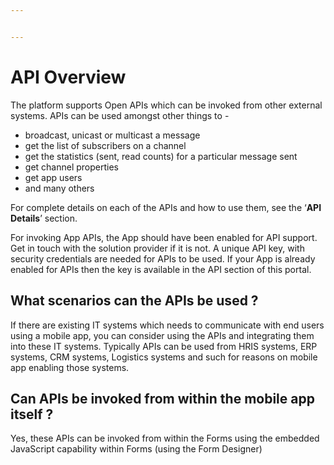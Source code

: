 ```yaml
---


---
```


<h1 id="api-overview">API Overview</h1>
<p>The platform supports Open APIs which can be invoked from other external systems. APIs can be used amongst other things to -</p>
<ul>
<li>broadcast, unicast or multicast a message</li>
<li>get the list of subscribers on a channel</li>
<li>get the statistics (sent, read counts) for a particular message sent</li>
<li>get channel properties</li>
<li>get app users</li>
<li>and many others</li>
</ul>
<p>For complete details on each of the APIs and how to use them, see the ‘<strong>API Details</strong>’ section.</p>
<p>For invoking App APIs, the App should have been enabled for API support. Get in touch with the solution provider if it is not. A unique API key, with security credentials are needed for APIs to be used. If your App is already enabled for APIs then the key is available in the API section of this portal.</p>
<h2 id="what-scenarios-can-the-apis-be-used-">What scenarios can the APIs be used ?</h2>
<p>If there are existing IT systems which needs to communicate with end users using a mobile app, you can consider using the APIs and integrating them into these IT systems. Typically APIs can be used from HRIS systems, ERP systems, CRM systems, Logistics systems and such for reasons on mobile app enabling those systems.</p>
<h2 id="can-apis-be-invoked-from-within-the-mobile-app-itself-">Can APIs be invoked from within the mobile app itself ?</h2>
<p>Yes, these APIs can be invoked from within the Forms using the embedded JavaScript capability within Forms (using the Form Designer)</p>

